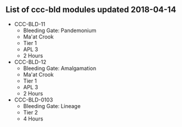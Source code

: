 ## List of ccc-bld modules updated 2018-04-14
* CCC-BLD-11
  * Bleeding Gate: Pandemonium
  * Ma'at Crook
  * Tier 1
  * APL 3
  * 2 Hours
* CCC-BLD-12
  * Bleeding Gate: Amalgamation
  * Ma'at Crook
  * Tier 1
  * APL 3
  * 2 Hours
* CCC-BLD-0103
  * Bleeding Gate: Lineage
  * Tier 2
  * 4 Hours
